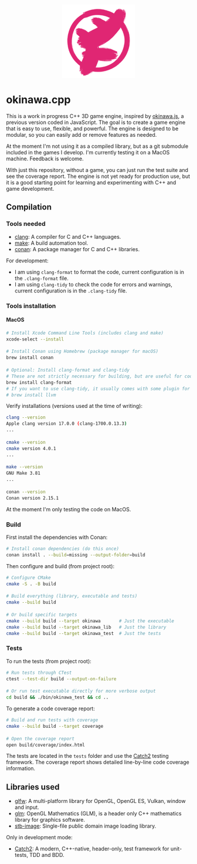 <p align="center">
  <img width="200" alt="okinawa.cpp logo" src="/assets/okinawa_logo.png">
</p>

# okinawa.cpp

This is a work in progress C++ 3D game engine, inspired by [okinawa.js](https://github.com/okinawa-dev/okinawa.js), a previous version coded in JavaScript. The goal is to create a game engine that is easy to use, flexible, and powerful. The engine is designed to be modular, so you can easily add or remove features as needed.

At the moment I'm not using it as a compiled library, but as a git submodule included in the games I develop. I'm currently testing it on a MacOS machine. Feedback is welcome.

With just this repository, without a game, you can just run the test suite and see the coverage report. The engine is not yet ready for production use, but it is a good starting point for learning and experimenting with C++ and game development.

## Compilation

### Tools needed

- [clang](https://clang.llvm.org/): A compiler for C and C++ languages.
- [make](https://www.gnu.org/software/make/): A build automation tool.
- [conan](https://conan.io/): A package manager for C and C++ libraries.

For development:

- I am using `clang-format` to format the code, current configuration is in the `.clang-format` file. 
- I am using `clang-tidy` to check the code for errors and warnings, current configuration is in the `.clang-tidy` file.

### Tools installation

#### MacOS

```bash
# Install Xcode Command Line Tools (includes clang and make)
xcode-select --install

# Install Conan using Homebrew (package manager for macOS)
brew install conan

# Optional: Install clang-format and clang-tidy
# These are not strictly necessary for building, but are useful for code formatting and linting
brew install clang-format
# If you want to use clang-tidy, it usually comes with some plugin for your IDE, or included with llvm
# brew install llvm
```

Verify installations (versions used at the time of writing):

```bash
clang --version
Apple clang version 17.0.0 (clang-1700.0.13.3)
...

cmake --version
cmake version 4.0.1
...

make --version
GNU Make 3.81
...

conan --version
Conan version 2.15.1
```

At the moment I'm only testing the code on MacOS.

### Build

First install the dependencies with Conan:

```bash
# Install conan dependencies (do this once)
conan install . --build=missing --output-folder=build
```

Then configure and build (from project root):

```bash
# Configure CMake
cmake -S . -B build

# Build everything (library, executable and tests)
cmake --build build

# Or build specific targets
cmake --build build --target okinawa       # Just the executable
cmake --build build --target okinawa_lib   # Just the library
cmake --build build --target okinawa_test  # Just the tests
```

### Tests

To run the tests (from project root):

```bash
# Run tests through CTest
ctest --test-dir build --output-on-failure

# Or run test executable directly for more verbose output
cd build && ./bin/okinawa_test && cd ..
```

To generate a code coverage report:

```bash
# Build and run tests with coverage 
cmake --build build --target coverage

# Open the coverage report
open build/coverage/index.html
```

The tests are located in the `tests` folder and use the [Catch2](https://github.com/catchorg/Catch2) testing framework. The coverage report shows detailed line-by-line code coverage information.

## Libraries used

- [glfw](https://github.com/glfw/glfw): A multi-platform library for OpenGL, OpenGL ES, Vulkan, window and input.
- [glm](https://github.com/g-truc/glm): OpenGL Mathematics (GLM), is a header only C++ mathematics library for graphics software.
- [stb-image](https://github.com/nothings/stb): Single-file public domain image loading library.

Only in development mode:

- [Catch2](https://github.com/catchorg/Catch2): A modern, C++-native, header-only, test framework for unit-tests, TDD and BDD.
